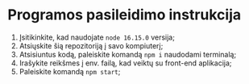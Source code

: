 # Programos pasileidimo instrukcija

1. Įsitikinkite, kad naudojate `node 16.15.0` versija;
2. Atsiųskite šią repozitoriją į savo kompiuterį;
3. Atsisiuntus kodą, paleiskite komandą `npm i` naudodami terminalą;
4. Irašykite reikšmes į env. failą, kad veiktų su front-end aplikacija;
5. Paleiskite komandą `npm start`;
